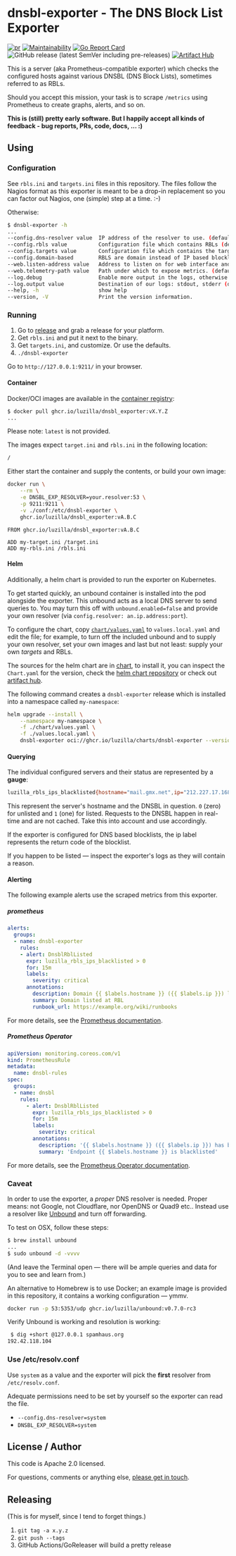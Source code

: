 # dnsbl-exporter - The DNS Block List Exporter

[![pr](https://github.com/Luzilla/dnsbl_exporter/actions/workflows/pr.yml/badge.svg)](https://github.com/Luzilla/dnsbl_exporter/actions/workflows/pr.yml) [![Maintainability](https://api.codeclimate.com/v1/badges/31b95e6c679f60e30bea/maintainability)](https://codeclimate.com/github/Luzilla/dnsbl_exporter/maintainability) [![Go Report Card](https://goreportcard.com/badge/github.com/Luzilla/dnsbl_exporter)](https://goreportcard.com/report/github.com/Luzilla/dnsbl_exporter) ![GitHub release (latest SemVer including pre-releases)](https://img.shields.io/github/v/release/Luzilla/dnsbl_exporter?include_prereleases&style=social) [![Artifact Hub](https://img.shields.io/endpoint?url=https://artifacthub.io/badge/repository/luzilla)](https://artifacthub.io/packages/helm/luzilla/dnsbl-exporter)

This is a server (aka Prometheus-compatible exporter) which checks the configured hosts against various DNSBL (DNS Block Lists), sometimes referred to as RBLs.

Should you accept this mission, your task is to scrape `/metrics` using Prometheus to create graphs, alerts, and so on.

**This is (still) pretty early software. But I happily accept all kinds of feedback - bug reports, PRs, code, docs, ... :)**

## Using

### Configuration

See `rbls.ini` and `targets.ini` files in this repository. The files follow the Nagios format as this exporter is meant to be a drop-in replacement so you can factor out Nagios, one (simple) step at a time. :-)

Otherwise:

```sh
$ dnsbl-exporter -h
...
--config.dns-resolver value  IP address of the resolver to use. (default: "127.0.0.1:53")
--config.rbls value          Configuration file which contains RBLs (default: "./rbls.ini")
--config.targets value       Configuration file which contains the targets to check. (default: "./targets.ini")
--config.domain-based        RBLS are domain instead of IP based blocklists (default: false)
--web.listen-address value   Address to listen on for web interface and telemetry. (default: ":9211")
--web.telemetry-path value   Path under which to expose metrics. (default: "/metrics")
--log.debug                  Enable more output in the logs, otherwise INFO.
--log.output value           Destination of our logs: stdout, stderr (default: "stdout")
--help, -h                   show help
--version, -V                Print the version information.
```

### Running

 1. Go to [release](https://github.com/Luzilla/dnsbl_exporter/releases) and grab a release for your platform.
 1. Get `rbls.ini` and put it next to the binary.
 1. Get `targets.ini`, and customize. Or use the defaults.
 1. `./dnsbl-exporter`

 Go to `http://127.0.0.1:9211/` in your browser.

#### Container

Docker/OCI images are available in the [container registry](https://github.com/orgs/Luzilla/packages?repo_name=dnsbl_exporter):

```sh
$ docker pull ghcr.io/luzilla/dnsbl_exporter:vX.Y.Z
...
```

Please note: `latest` is not provided.

The images expect `target.ini` and `rbls.ini` in the following location:

```sh
/
```

Either start the container and supply the contents, or build your own image:

```sh
docker run \
    --rm \
    -e DNSBL_EXP_RESOLVER=your.resolver:53 \
    -p 9211:9211 \
    -v ./conf:/etc/dnsbl-exporter \
    ghcr.io/luzilla/dnsbl_exporter:vA.B.C
```

```docker
FROM ghcr.io/luzilla/dnsbl_exporter:vA.B.C

ADD my-target.ini /target.ini
ADD my-rbls.ini /rbls.ini
```

#### Helm

Additionally, a helm chart is provided to run the exporter on Kubernetes.

To get started quickly, an unbound container is installed into the pod alongside the exporter. This unbound acts as a local DNS server to send queries to. You may turn this off with `unbound.enabled=false` and provide your own resolver (via `config.resolver: an.ip.address:port`).

To configure the chart, copy [`chart/values.yaml`](chart/values.yaml) to `values.local.yaml` and edit the file; for example, to turn off the included unbound and to supply your own resolver, set your own images and last but not least: supply your own _targets_ and RBLs. 

The sources for the helm chart are in [chart](./chart/), to install it, you can inspect the `Chart.yaml` for the version, check the [helm chart repository](https://github.com/orgs/Luzilla/packages/container/package/charts%2Fdnsbl-exporter) or check out [artifact hub](https://artifacthub.io/packages/helm/luzilla/dnsbl-exporter).

The following command creates a `dnsbl-exporter` release which is installed into a namespace called `my-namespace`:

```sh
helm upgrade --install \
    --namespace my-namespace \
    -f ./chart/values.yaml \
    -f ./values.local.yaml \
    dnsbl-exporter oci://ghcr.io/luzilla/charts/dnsbl-exporter --version 0.1.0
```

#### Querying

The individual configured servers and their status are represented by a **gauge**:

```sh
luzilla_rbls_ips_blacklisted{hostname="mail.gmx.net",ip="212.227.17.168",rbl="ix.dnsbl.manitu.net"} 0
```

This represent the server's hostname and the DNSBL in question. `0` (zero) for unlisted and `1` (one) for listed.
Requests to the DNSBL happen in real-time and are not cached. Take this into account and use accordingly.

If the exporter is configured for DNS based blocklists, the ip label represents the return code of the blocklist.

If you happen to be listed — inspect the exporter's logs as they will contain a reason.

#### Alerting

The following example alerts use the scraped metrics from this exporter.

##### prometheus

```yaml
alerts:
  groups:
  - name: dnsbl-exporter
    rules:
    - alert: DnsblRblListed
      expr: luzilla_rbls_ips_blacklisted > 0
      for: 15m
      labels:
        severity: critical
      annotations:
        description: Domain {{ $labels.hostname }} ({{ $labels.ip }}) listed at {{ $labels.rbl }}
        summary: Domain listed at RBL
        runbook_url: https://example.org/wiki/runbooks
```

For more details, see the [Prometheus documentation](https://prometheus.io/docs/prometheus/latest/configuration/alerting_rules/).

##### Prometheus Operator

```yaml
apiVersion: monitoring.coreos.com/v1
kind: PrometheusRule
metadata:
  name: dnsbl-rules
spec:
  groups:
  - name: dnsbl
    rules:
      - alert: DnsblRblListed
        expr: luzilla_rbls_ips_blacklisted > 0
        for: 15m
        labels:
          severity: critical
        annotations:
          description: '{{ $labels.hostname }} ({{ $labels.ip }}) has been blacklisted in {{ $labels.rbl }} for more than 15 minutes.'
          summary: 'Endpoint {{ $labels.hostname }} is blacklisted'
```

For more details, see the [Prometheus Operator documentation](https://prometheus-operator.dev/docs/user-guides/alerting/).

### Caveat

In order to use the exporter, a _proper_ DNS resolver is needed. Proper means: not Google, not Cloudflare, nor OpenDNS or Quad9 etc..
Instead use a resolver like [Unbound](https://github.com/NLnetLabs/unbound) and turn off forwarding.

To test on OSX, follow these steps:

```sh
$ brew install unbound
...
$ sudo unbound -d -vvvv
```

(And leave the Terminal open — there will be ample queries and data for you to see and learn from.)

An alternative to Homebrew is to use Docker; an example image is provided in this repository, it
contains a working configuration — ymmv.

```sh
docker run -p 53:5353/udp ghcr.io/luzilla/unbound:v0.7.0-rc3
```

Verify Unbound is working and resolution is working:

```sh
 $ dig +short @127.0.0.1 spamhaus.org
192.42.118.104
```

### Use /etc/resolv.conf

Use `system` as a value and the exporter will pick the **first** resolver from `/etc/resolv.conf`.

Adequate permissions need to be set by yourself so the exporter can read the file.

- `--config.dns-resolver=system`
- `DNSBL_EXP_RESOLVER=system`

## License / Author

This code is Apache 2.0 licensed.

For questions, comments or anything else, [please get in touch](https://www.luzilla-capital.com).

## Releasing

(This is for myself, since I tend to forget things.)

 1. `git tag -a x.y.z`
 1. `git push --tags`
 1. GitHub Actions/GoReleaser will build a pretty release
